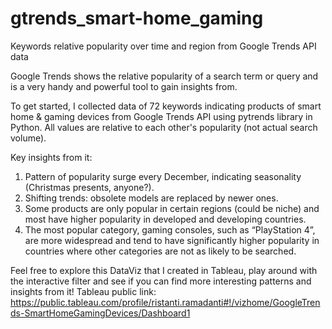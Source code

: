 # gtrends_smart-home_gaming
Keywords relative popularity over time and region from Google Trends API data

Google Trends shows the relative popularity of a search term or query and is a very handy and powerful tool to gain insights from.

To get started, I collected data of 72 keywords indicating products of smart home & gaming devices from Google Trends API using pytrends library in Python. All values are relative to each other's popularity (not actual search volume). 

Key insights from it:
1. Pattern of popularity surge every December, indicating seasonality (Christmas presents, anyone?). 
2. Shifting trends: obsolete models are replaced by newer ones.
3. Some products are only popular in certain regions (could be niche) and most have higher popularity in developed and developing countries.
4. The most popular category, gaming consoles, such as “PlayStation 4”, are more widespread and tend to have significantly higher popularity in countries where other categories are not as likely to be searched.

Feel free to explore this DataViz that I created in Tableau, play around with the interactive filter and see if you can find more interesting patterns and insights from it! 
Tableau public link: https://public.tableau.com/profile/ristanti.ramadanti#!/vizhome/GoogleTrends-SmartHomeGamingDevices/Dashboard1
